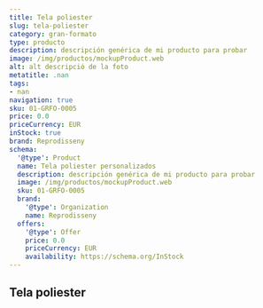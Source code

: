 ```yaml
---
title: Tela poliester
slug: tela-poliester
category: gran-formato
type: producto
description: descripción genérica de mi producto para probar
image: /img/productos/mockupProduct.web
alt: alt descripció de la foto
metatitle: .nan
tags:
- nan
navigation: true
sku: 01-GRFO-0005
price: 0.0
priceCurrency: EUR
inStock: true
brand: Reprodisseny
schema:
  '@type': Product
  name: Tela poliester personalizados
  description: descripción genérica de mi producto para probar
  image: /img/productos/mockupProduct.web
  sku: 01-GRFO-0005
  brand:
    '@type': Organization
    name: Reprodisseny
  offers:
    '@type': Offer
    price: 0.0
    priceCurrency: EUR
    availability: https://schema.org/InStock
---
```


## Tela poliester

